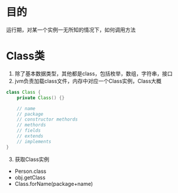 # 目的
运行期，对某一个实例一无所知的情况下，如何调用方法

# Class类
1. 除了基本数据类型，其他都是class，包括枚举，数组，字符串，接口
2. jvm负责加载class文件，内存中对应一个Class实例，Class大概
```java
class Class {
    private Class() {}

    // name
    // package
    // constructor methords
    // methords
    // fields
    // extends
    // implements
}
```
3. 获取Class实例
- Person.class
- obj.getClass
- Class.forName(package+name)